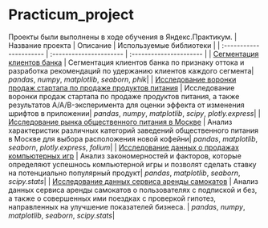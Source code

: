 # Practicum_project
Проекты были выполнены в ходе обучения в Яндекс.Практикум.
| Название проекта | Описание | Используемые библиотеки | 
| :---------------------- | :---------------------- | :---------------------- |
| [Сегментация клиентов банка](bank/Project_bank.ipynb) | Сегментация клиентов банка по признаку оттока и разработка рекомендаций по удержанию клиентов каждого сегмента| *pandas*, *numpy*, *matplotlib*, *seaborn*, *phik*|
| [Исследование воронки продаж стартапа по продаже продуктов питания](delivery_startup/Project_food_startup.ipynb) | Исследование воронки продаж стартапа по продаже продуктов питания, а также результатов A/A/B-эксперимента для оценки эффекта от изменения шрифтов в приложении| *pandas*, *numpy*, *matplotlib*, *scipy*, *plotly.express*|
| [Исследование рынка общественного питания в Москве](horeca/Project_horeca.ipynb) | Анализ характеристик различных категорий заведений общественного питания в Москве для выбора расположения новой кофейни| *pandas*, *matplotlib*, *seaborn*, *plotly.express*, *folium*|
| [Исследование данных о продажах компьютерных игр](project_games/Project_games.ipynb) | Анализ закономерностей и факторов, которые определяют успешнось компьютерной игры и позволят сделать ставку на потенциально популярный продукт| *pandas*, *matplotlib*, *seaborn*, *scipy.stats*|
| [Исследование данных сервиса аренды самокатов](project_samokat/Project_Samokat.ipynb) | Анализ данных сервиса аренды самокатов о пользователях с подпиской и без, а также о совершенных ими поездках с проверкой гипотез, направленных на улучшение показателей бизнеса. | *pandas*, *numpy*, *matplotlib*, *seaborn*, *scipy.stats*|
